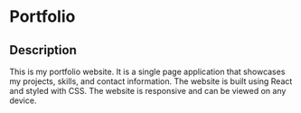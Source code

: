 # Portfolio

## Description
 
This is my portfolio website. It is a single page application that showcases my projects, skills, and contact information. The website is built using React and styled with CSS. The website is responsive and can be viewed on any device.
